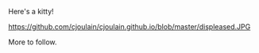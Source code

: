 Here's a kitty!

https://github.com/cjoulain/cjoulain.github.io/blob/master/displeased.JPG

More to follow.
